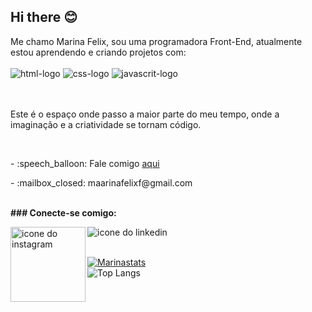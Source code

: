 ## Hi there :blush:

Me chamo Marina Felix, sou uma programadora Front-End, atualmente estou aprendendo e criando projetos com:
<br>
<br>
<img src="https://img.shields.io/badge/HTML5-E34F26?style=for-the-badge&logo=html5&logoColor=white" alt="html-logo"/>
<img src="https://img.shields.io/badge/CSS3-1572B6?style=for-the-badge&logo=css3&logoColor=white" alt="css-logo"/>
<img src="https://img.shields.io/badge/JavaScript-323330?style=for-the-badge&logo=javascript&logoColor=F7DF1E" alt="javascrit-logo"/>
</br>
<br>
<br>
<p>Este é o espaço onde passo a maior parte do meu tempo, onde a imaginação e a criatividade se tornam código.</p>
<br>
<p>- :speech_balloon: Fale comigo <a href="https://www.linkedin.com/in/marina-felix-960667162/">aqui</a></p>
<p>- :mailbox_closed: maarinafelixf@gmail.com</p> 
<br/>
<b>### Conecte-se comigo:</b>
<br>
<p>
  <a href="https://www.instagram.com/maarinafelix">
  <img align="left" alt="icone do instagram" width="120px" src="https://img.shields.io/badge/Instagram-E4405F?style=for-the-badge&logo=instagram&logoColor=white"/> 
  </a>
  <a href="https://www.linkedin.com/in/marina-felix-960667162/)">
  <img align="left" alt="icone do linkedin" widht="120px" src="https://img.shields.io/badge/LinkedIn-0077B5?style=for-the-badge&logo=linkedin&logoColor=white"/>  
  </a>    
</p>
<br />
<br />

[![Marinastats](https://github-readme-stats.vercel.app/api?username=mariinafelix)](https://github.com/anuraghazra/github-readme-stats)
<br>
![Top Langs](https://github-readme-stats.vercel.app/api/top-langs/?username=mariinafelix&layout=compact)




